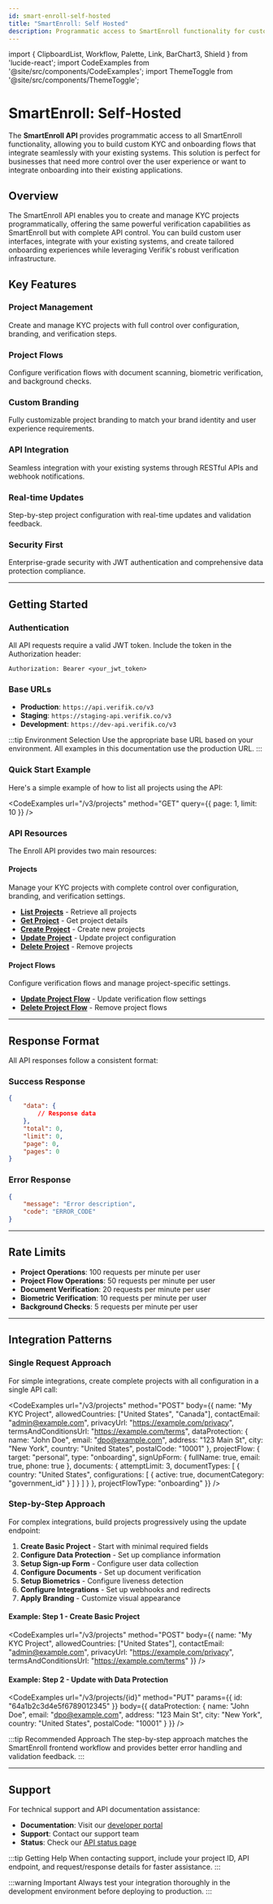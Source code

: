 ```yaml
---
id: smart-enroll-self-hosted
title: "SmartEnroll: Self Hosted"
description: Programmatic access to SmartEnroll functionality for custom KYC and onboarding flows
---
```


import { ClipboardList, Workflow, Palette, Link, BarChart3, Shield } from 'lucide-react';
import CodeExamples from '@site/src/components/CodeExamples';
import ThemeToggle from '@site/src/components/ThemeToggle';

# SmartEnroll: Self-Hosted

The **SmartEnroll API** provides programmatic access to all SmartEnroll functionality, allowing you to build custom KYC and onboarding flows that integrate seamlessly with your existing systems. This solution is perfect for businesses that need more control over the user experience or want to integrate onboarding into their existing applications.

## Overview

The SmartEnroll API enables you to create and manage KYC projects programmatically, offering the same powerful verification capabilities as SmartEnroll but with complete API control. You can build custom user interfaces, integrate with your existing systems, and create tailored onboarding experiences while leveraging Verifik's robust verification infrastructure.

## Key Features

<div className="features-grid">
  <div className="feature-card">
    <div className="card">
      <div className="card__header">
        <h3><ClipboardList size={20} style={{display: 'inline', marginRight: '8px'}} />Project Management</h3>
      </div>
      <div className="card__body">
        <p>Create and manage KYC projects with full control over configuration, branding, and verification steps.</p>
      </div>
    </div>
  </div>
  <div className="feature-card">
    <div className="card">
      <div className="card__header">
        <h3><Workflow size={20} style={{display: 'inline', marginRight: '8px'}} />Project Flows</h3>
      </div>
      <div className="card__body">
        <p>Configure verification flows with document scanning, biometric verification, and background checks.</p>
      </div>
    </div>
  </div>
  <div className="feature-card">
    <div className="card">
      <div className="card__header">
        <h3><Palette size={20} style={{display: 'inline', marginRight: '8px'}} />Custom Branding</h3>
      </div>
      <div className="card__body">
        <p>Fully customizable project branding to match your brand identity and user experience requirements.</p>
      </div>
    </div>
  </div>
  <div className="feature-card">
    <div className="card">
      <div className="card__header">
        <h3><Link size={20} style={{display: 'inline', marginRight: '8px'}} />API Integration</h3>
      </div>
      <div className="card__body">
        <p>Seamless integration with your existing systems through RESTful APIs and webhook notifications.</p>
      </div>
    </div>
  </div>
  <div className="feature-card">
    <div className="card">
      <div className="card__header">
        <h3><BarChart3 size={20} style={{display: 'inline', marginRight: '8px'}} />Real-time Updates</h3>
      </div>
      <div className="card__body">
        <p>Step-by-step project configuration with real-time updates and validation feedback.</p>
      </div>
    </div>
  </div>
  <div className="feature-card">
    <div className="card">
      <div className="card__header">
        <h3><Shield size={20} style={{display: 'inline', marginRight: '8px'}} />Security First</h3>
      </div>
      <div className="card__body">
        <p>Enterprise-grade security with JWT authentication and comprehensive data protection compliance.</p>
      </div>
    </div>
  </div>
</div>

---

## Getting Started

### Authentication

All API requests require a valid JWT token. Include the token in the Authorization header:

```http
Authorization: Bearer <your_jwt_token>
```

### Base URLs

-   **Production**: `https://api.verifik.co/v3`
-   **Staging**: `https://staging-api.verifik.co/v3`
-   **Development**: `https://dev-api.verifik.co/v3`

:::tip Environment Selection
Use the appropriate base URL based on your environment. All examples in this documentation use the production URL.
:::

### Quick Start Example

Here's a simple example of how to list all projects using the API:

<CodeExamples
url="/v3/projects"
method="GET"
query={{
  page: 1,
  limit: 10
}}
/>

### API Resources

The Enroll API provides two main resources:

#### Projects

Manage your KYC projects with complete control over configuration, branding, and verification settings.

-   **[List Projects](/api/projects/projects-list)** - Retrieve all projects
-   **[Get Project](/api/projects/projects-show)** - Get project details
-   **[Create Project](/api/projects/projects-create)** - Create new projects
-   **[Update Project](/api/projects/projects-update)** - Update project configuration
-   **[Delete Project](/api/projects/projects-delete)** - Remove projects

#### Project Flows

Configure verification flows and manage project-specific settings.

-   **[Update Project Flow](/api/project-flows/project-flows-update)** - Update verification flow settings
-   **[Delete Project Flow](/api/project-flows/project-flows-delete)** - Remove project flows

---

## Response Format

All API responses follow a consistent format:

### Success Response

```json
{
	"data": {
		// Response data
	},
	"total": 0,
	"limit": 0,
	"page": 0,
	"pages": 0
}
```

### Error Response

```json
{
	"message": "Error description",
	"code": "ERROR_CODE"
}
```

---

## Rate Limits

-   **Project Operations**: 100 requests per minute per user
-   **Project Flow Operations**: 50 requests per minute per user
-   **Document Verification**: 20 requests per minute per user
-   **Biometric Verification**: 10 requests per minute per user
-   **Background Checks**: 5 requests per minute per user

---

## Integration Patterns

### Single Request Approach

For simple integrations, create complete projects with all configuration in a single API call:

<CodeExamples
url="/v3/projects"
method="POST"
body={{
    name: "My KYC Project",
    allowedCountries: ["United States", "Canada"],
    contactEmail: "admin@example.com",
    privacyUrl: "https://example.com/privacy",
    termsAndConditionsUrl: "https://example.com/terms",
    dataProtection: {
      name: "John Doe",
      email: "dpo@example.com",
      address: "123 Main St",
      city: "New York",
      country: "United States",
      postalCode: "10001"
    },
    projectFlow: {
      target: "personal",
      type: "onboarding",
      signUpForm: {
        fullName: true,
        email: true,
        phone: true
      },
      documents: {
        attemptLimit: 3,
        documentTypes: [
          {
            country: "United States",
            configurations: [
              {
                active: true,
                documentCategory: "government_id"
              }
            ]
          }
        ]
      }
    },
    projectFlowType: "onboarding"
  }}
/>

### Step-by-Step Approach

For complex integrations, build projects progressively using the update endpoint:

1. **Create Basic Project** - Start with minimal required fields
2. **Configure Data Protection** - Set up compliance information
3. **Setup Sign-up Form** - Configure user data collection
4. **Configure Documents** - Set up document verification
5. **Setup Biometrics** - Configure liveness detection
6. **Configure Integrations** - Set up webhooks and redirects
7. **Apply Branding** - Customize visual appearance

#### Example: Step 1 - Create Basic Project

<CodeExamples
url="/v3/projects"
method="POST"
body={{
    name: "My KYC Project",
    allowedCountries: ["United States"],
    contactEmail: "admin@example.com",
    privacyUrl: "https://example.com/privacy",
    termsAndConditionsUrl: "https://example.com/terms"
  }}
/>

#### Example: Step 2 - Update with Data Protection

<CodeExamples
url="/v3/projects/{id}"
method="PUT"
params={{ id: "64a1b2c3d4e5f6789012345" }}
body={{
    dataProtection: {
      name: "John Doe",
      email: "dpo@example.com",
      address: "123 Main St",
      city: "New York",
      country: "United States",
      postalCode: "10001"
    }
  }}
/>

:::tip Recommended Approach
The step-by-step approach matches the SmartEnroll frontend workflow and provides better error handling and validation feedback.
:::

---

## Support

For technical support and API documentation assistance:

-   **Documentation**: Visit our [developer portal](https://docs.verifik.co)
-   **Support**: Contact our support team
-   **Status**: Check our [API status page](https://status.verifik.co)

:::tip Getting Help
When contacting support, include your project ID, API endpoint, and request/response details for faster assistance.
:::

:::warning Important
Always test your integration thoroughly in the development environment before deploying to production.
:::
